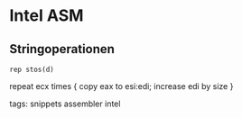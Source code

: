 # Intel ASM

## Stringoperationen

```assembly
rep stos(d)
```

repeat ecx times { copy eax to esi:edi; increase edi by size } 

tags: snippets assembler intel